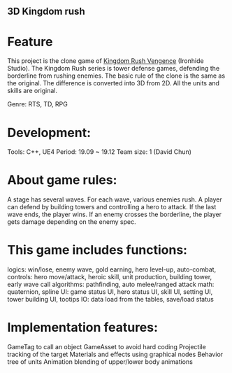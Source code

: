 
## 3D Kingdom rush 

# Feature
This project is the clone game of [Kingdom Rush Vengence](https://www.youtube.com/watch?v=hTdWNCxofTc) (Ironhide Studio). The Kingdom Rush series is tower defense games, defending the borderline from rushing enemies. The basic rule of the clone is the same as the original. The difference is converted into 3D from 2D. All the units and skills are original.

Genre: RTS, TD, RPG

# Development:
Tools: C++, UE4
Period: 19.09 ~ 19.12
Team size: 1 (David Chun)

# About game rules:
A stage has several waves. For each wave, various enemies rush. A player can defend by building towers and controlling a hero to attack. If the last wave ends, the player wins. If an enemy crosses the borderline, the player gets damage depending on the enemy spec.

# This game includes functions:
logics: win/lose, enemy wave, gold earning, hero level-up, auto-combat, 
controls: hero move/attack, heroic skill, unit production, building tower, early wave call
algorithms: pathfinding, auto melee/ranged attack
math: quaternion, spline
UI: game status UI, hero status UI, skill UI, setting UI, tower building UI, tootips
IO: data load from the tables, save/load status

# Implementation features:
GameTag to call an object
GameAsset to avoid hard coding
Projectile tracking of the target
Materials and effects using graphical nodes
Behavior tree of units
Animation blending of upper/lower body animations